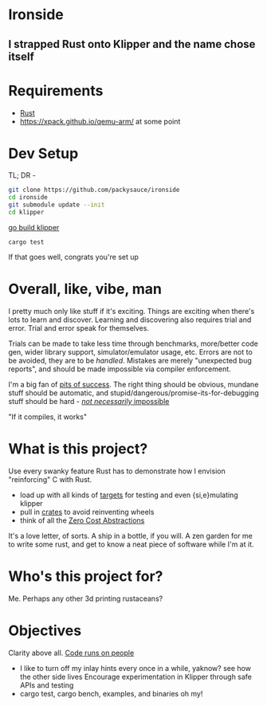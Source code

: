 # Ironside
## I strapped Rust onto Klipper and the name chose itself

# Requirements
- [Rust](https://www.rust-lang.org/learn/get-started)
- https://xpack.github.io/qemu-arm/ at some point
# Dev Setup
TL; DR - 
```sh
git clone https://github.com/packysauce/ironside
cd ironside
git submodule update --init
cd klipper
```
[go build klipper](klipper/docs/Installation.md#building-and-flashing-the-micro-controller)
```
cargo test 
```

If that goes well, congrats you're set up

# Overall, like, vibe, man
I pretty much only like stuff if it's exciting.
Things are exciting when there's lots to learn and discover.
Learning and discovering also requires trial and error.
Trial and error speak for themselves.

Trials can be made to take less time through benchmarks, more/better code gen, wider library support, simulator/emulator usage, etc.
Errors are not to be avoided, they are to be _handled_.
Mistakes are merely "unexpected bug reports", and should be made impossible via compiler enforcement.

I'm a big fan of [pits of success](https://blog.codinghorror.com/falling-into-the-pit-of-success/).
The right thing should be obvious, mundane stuff should be automatic, and stupid/dangerous/promise-its-for-debugging stuff should be hard - [*not necessarily* impossible](https://doc.rust-lang.org/nomicon/#the-dark-arts-of-unsafe-rust)

"If it compiles, it works"

# What is this project?
Use every swanky feature Rust has to demonstrate how I envision
"reinforcing" C with Rust.
- load up with all kinds of [targets](https://doc.rust-lang.org/cargo/reference/cargo-targets.html) for testing and even {si,e}mulating klipper
- pull in [crates](https://crates.io/) to avoid reinventing wheels
- think of all the [Zero Cost Abstractions](https://doc.rust-lang.org/beta/embedded-book/static-guarantees/zero-cost-abstractions.html)

It's a love letter, of sorts. A ship in a bottle, if you will.
A zen garden for me to write some rust, and get to know a neat
piece of software while I'm at it.

# Who's this project for?
Me. Perhaps any other 3d printing rustaceans?

# Objectives
Clarity above all. [Code runs on people](https://rachelbythebay.com/w/2021/09/05/clever/)
- I like to turn off my inlay hints every once in a while, yaknow? see how the other side lives
Encourage experimentation in Klipper through safe APIs and testing
- cargo test, cargo bench, examples, and binaries oh my!

